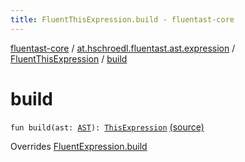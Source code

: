 ```yaml
---
title: FluentThisExpression.build - fluentast-core
---
```


[fluentast-core](../../index.html) / [at.hschroedl.fluentast.ast.expression](../index.html) / [FluentThisExpression](index.html) / [build](.)

# build

`fun build(ast: `[`AST`](https://help.eclipse.org/neon/topic/org.eclipse.jdt.doc.isv/reference/api/org/eclipse/jdt/core/dom/AST.html)`): `[`ThisExpression`](https://help.eclipse.org/neon/topic/org.eclipse.jdt.doc.isv/reference/api/org/eclipse/jdt/core/dom/ThisExpression.html) [(source)](http://github.com/hschroedl/fluentast/tree/master/core/at.hschroedl.fluentast/ast/expression/ThisExpression.kt#L7)

Overrides [FluentExpression.build](../-fluent-expression/build.html)

